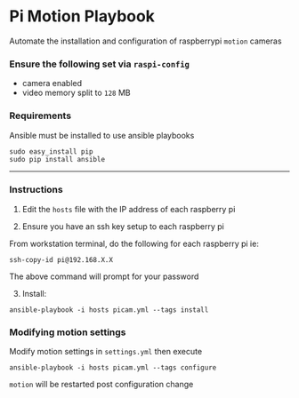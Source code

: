 # Pi Motion Playbook

Automate the installation and configuration of raspberrypi `motion` cameras

### Ensure the following set via `raspi-config`
- camera enabled
- video memory split to `128` MB

### Requirements

Ansible must be installed to use ansible playbooks

```
sudo easy_install pip
sudo pip install ansible
```

---

### Instructions

1. Edit the `hosts` file with the IP address of each raspberry pi

2. Ensure you have an ssh key setup to each raspberry pi

From workstation terminal, do the following for each raspberry pi
ie:
```
ssh-copy-id pi@192.168.X.X
```
The above command will prompt for your password

3. Install:
```
ansible-playbook -i hosts picam.yml --tags install
```

### Modifying motion settings

Modify motion settings in `settings.yml` then execute

```
ansible-playbook -i hosts picam.yml --tags configure
```
`motion` will be restarted post configuration change
